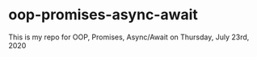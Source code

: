 # oop-promises-async-await
This is my repo for OOP, Promises, Async/Await on Thursday, July 23rd, 2020
